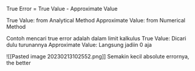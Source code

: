 True Error = True Value - Approximate Value

True Value: from Analytical Method
Approximate Value: from Numerical Method

Contoh mencari true error adalah dalam limit kalkulus
True Value: Dicari dulu turunannya
Approximate Value: Langsung jadiin 0 aja

![[Pasted image 20230213102552.png]]
Semakin kecil absolute errornya, the better